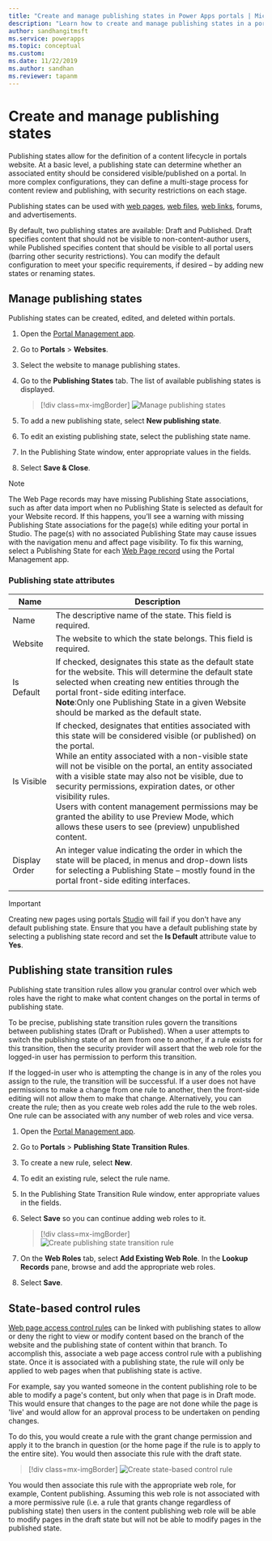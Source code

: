 ```yaml
---
title: "Create and manage publishing states in Power Apps portals | MicrosoftDocs"
description: "Learn how to create and manage publishing states in a portal."
author: sandhangitmsft
ms.service: powerapps
ms.topic: conceptual
ms.custom:
ms.date: 11/22/2019
ms.author: sandhan
ms.reviewer: tapanm
---
```


# Create and manage publishing states

Publishing states allow for the definition of a content lifecycle in portals website. At a basic level, a publishing state can determine whether an associated entity should be considered visible/published on a portal. In more complex configurations, they can define a multi-stage process for content review and publishing, with security restrictions on each stage.

Publishing states can be used with [web pages](web-page.md), [web files](web-files.md), [web links](manage-web-links.md), forums, and advertisements.

By default, two publishing states are available: Draft and Published. Draft specifies content that should not be visible to non-content-author users, while Published specifies content that should be visible to all portal users (barring other security restrictions). You can modify the default configuration to meet your specific requirements, if desired – by adding new states or renaming states.

## Manage publishing states

Publishing states can be created, edited, and deleted within portals.

1. Open the [Portal Management app](configure-portal.md).

2. Go to **Portals** > **Websites**.

3. Select the website to manage publishing states.

4. Go to the **Publishing States** tab. The list of available publishing states is displayed.

    > [!div class=mx-imgBorder]
    > ![Manage publishing states](../media/publishing-states.png "Manage publishing states")

5. To add a new publishing state, select **New publishing state**.

6. To edit an existing publishing state, select the publishing state name.

7. In the Publishing State window, enter appropriate values in the fields.

8. Select **Save & Close**.

> [!NOTE]
> The Web Page records may have missing Publishing State associations, such as after data import when no Publishing State is selected as default for your Website record. If this happens, you’ll see a warning with missing Publishing State associations for the page(s) while editing your portal in Studio. The page(s) with no associated Publishing State may cause issues with the navigation menu and affect page visibility. To fix this warning, select a Publishing State for each [Web Page record](web-page.md) using the Portal Management app.

### Publishing state attributes

|Name|Description|
|-----|--------|
|Name|The descriptive name of the state. This field is required.|
|Website|The website to which the state belongs. This field is required.|
|Is Default|If checked, designates this state as the default state for the website. This will determine the default state selected when creating new entities through the portal front-side editing interface.<br>**Note**:Only one Publishing State in a given Website should be marked as the default state.|
|Is Visible|If checked, designates that entities associated with this state will be considered visible (or published) on the portal.<br>While an entity associated with a non-visible state will not be visible on the portal, an entity associated with a visible state may also not be visible, due to security permissions, expiration dates, or other visibility rules.<br>Users with content management permissions may be granted the ability to use Preview Mode, which allows these users to see (preview) unpublished content.|
|Display Order|An integer value indicating the order in which the state will be placed, in menus and drop-down lists for selecting a Publishing State – mostly found in the portal front-side editing interfaces.|
|||

> [!IMPORTANT]
> Creating new pages using portals [Studio](../portal-designer-anatomy.md) will fail if you don't have any default publishing state. Ensure that you have a default publishing state by selecting a publishing state record and set the **Is Default** attribute value to **Yes**.

## Publishing state transition rules

Publishing state transition rules allow you granular control over which web roles have the right to make what content changes on the portal in terms of publishing state.

To be precise, publishing state transition rules govern the transitions between publishing states (Draft or Published). When a user attempts to switch the publishing state of an item from one to another, if a rule exists for this transition, then the security provider will assert that the web role for the logged-in user has permission to perform this transition.

If the logged-in user who is attempting the change is in any of the roles you assign to the rule, the transition will be successful. If a user does not have permissions to make a change from one rule to another, then the front-side editing will not allow them to make that change. Alternatively, you can create the rule; then as you create web roles add the rule to the web roles. One rule can be associated with any number of web roles and vice versa.

1. Open the [Portal Management app](configure-portal.md).

2. Go to **Portals** > **Publishing State Transition Rules**.

3. To create a new rule, select **New**.

4. To edit an existing rule, select the rule name.

5. In the Publishing State Transition Rule window, enter appropriate values in the fields.

6. Select **Save** so you can continue adding web roles to it.

    > [!div class=mx-imgBorder]
    > ![Create publishing state transition rule](../media/publishing-state-transition-rule.png "Create publishing state transition rule")

7. On the **Web Roles** tab, select **Add Existing Web Role**. In the **Lookup Records** pane, browse and add the appropriate web roles.

8. Select **Save**.

## State-based control rules

[Web page access control rules](webpage-access-control.md) can be linked with publishing states to allow or deny the right to view or modify content based on the branch of the website and the publishing state of content within that branch. To accomplish this, associate a web page access control rule with a publishing state. Once it is associated with a publishing state, the rule will only be applied to web pages when that publishing state is active.

For example, say you wanted someone in the content publishing role to be able to modify a page's content, but only when that page is in Draft mode.  This would ensure that changes to the page are not done while the page is 'live' and would allow for an approval process to be undertaken on pending changes.

To do this, you would create a rule with the grant change permission and apply it to the branch in question (or the home page if the rule is to apply to the entire site). You would then associate this rule with the draft state.

> [!div class=mx-imgBorder]
> ![Create state-based control rule](../media/state-based-control-rule.png "Create state-based control rule")

You would then associate this rule with the appropriate web role, for example, Content publishing. Assuming this web role is not associated with a more permissive rule (i.e. a rule that grants change regardless of publishing state) then users in the content publishing web role will be able to modify pages in the draft state but will not be able to modify pages in the published state.

